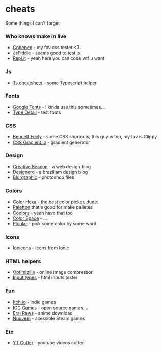 # cheats
Some things I can't forget

### Who knows make in live
- [Codepen](https://codepen.io) - my fav css tester <3
- [JsFiddle](https://jsfiddle.net) - seems good to test js
- [Repl.it](https://repl.it) - yeah here you can code wtf u want

### Js
- [Ts cheatsheet](https://rmolinamir.github.io/typescript-cheatsheet/#table-of-contents) - some Typescript helper

### Fonts
- [Google Fonts](https://fonts.google.com/) - I kinda use this sometimes...
- [Type Detail](https://play.typedetail.com) - test fonts
### CSS
- [Bennett Feely](https://bennettfeely.com) - some CSS shortcuts, this guy is top, my fav is Clippy
- [CSS Gradient.io](https://cssgradient.io) - gradient generator
### Design
- [Creative Beacon](https://creativebeacon.com) - a web design blog
- [Designerd](https://www.designerd.com.br) - a braziliam design blog
- [Blurgraphic](https://www.blugraphic.com) - photoshop files
### Colors
- [Color Hexa](https://www.colorhexa.com) - the best color picker, dude.
- [Paletton](http://www.paletton.com/#uid=1000u0kllllaFw0g0qFqFg0w0aF) that's good for make palletes
- [Coolors](https://coolors.co) - yeah have that too
- [Color Space](https://mycolor.space) - ...
- [Picular](https://picular.co) - pick some color by some word

### Icons
- [Ionicons](https://ionicons.com) - icons from Ionic


### HTML helpers
- [Optimizilla](https://imagecompressor.com) - online image compressor
- [Input types](https://inputtypes.com) - html inputs tester

### Fun
- [Itch.io](https://itch.io) - indie games
- [IGG Games](https://igg-games.com) - open source games....
- [Erai Raws](https://pt.erai-raws.info/anime-list/) - anime download
- [Nuuvem](https://www.nuuvem.com) - acessible Steam games

### Etc
- [YT Cutter](https://ytcutter.com) - youtube videos cutter
